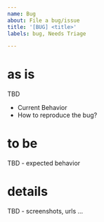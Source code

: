 ```yaml
---
name: Bug
about: File a bug/issue
title: '[BUG] <title>'
labels: bug, Needs Triage

---
```


# as is

TBD
- Current Behavior
- How to reproduce the bug?

# to be

TBD - expected behavior

# details

TBD - screenshots, urls ...
